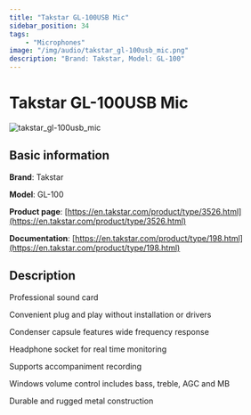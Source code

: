 ```yaml
---
title: "Takstar GL-100USB Mic"
sidebar_position: 34
tags:
    - "Microphones"
image: "/img/audio/takstar_gl-100usb_mic.png"
description: "Brand: Takstar, Model: GL-100"
---
```

# Takstar GL-100USB Mic

![takstar_gl-100usb_mic](/img/audio/takstar_gl-100usb_mic.png)

## Basic information

**Brand**: Takstar

**Model**: GL-100

**Product page**: [https://en.takstar.com/product/type/3526.html](https://en.takstar.com/product/type/3526.html)

**Documentation**: [https://en.takstar.com/product/type/198.html](https://en.takstar.com/product/type/198.html)

## Description

Professional sound card 



Convenient plug and play without installation or drivers 



Condenser capsule features wide frequency response 



Headphone socket for real time monitoring 



Supports accompaniment recording 



Windows volume control includes bass, treble, AGC and MB 



Durable and rugged metal construction

